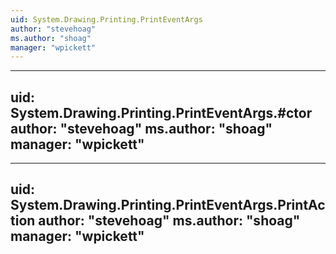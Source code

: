 ```yaml
---
uid: System.Drawing.Printing.PrintEventArgs
author: "stevehoag"
ms.author: "shoag"
manager: "wpickett"
---
```


---
uid: System.Drawing.Printing.PrintEventArgs.#ctor
author: "stevehoag"
ms.author: "shoag"
manager: "wpickett"
---

---
uid: System.Drawing.Printing.PrintEventArgs.PrintAction
author: "stevehoag"
ms.author: "shoag"
manager: "wpickett"
---
